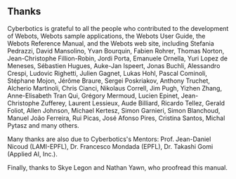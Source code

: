 ## Thanks

Cyberbotics is grateful to all the people who contributed to the development of Webots, Webots sample applications, the Webots User Guide, the Webots Reference Manual, and the Webots web site, including Stefania Pedrazzi, David Mansolino, Yvan Bourquin, Fabien Rohrer, Thomas Norton, Jean-Christophe Fillion-Robin, Jordi Porta, Emanuele Ornella, Yuri Lopez de Meneses, Sébastien Hugues, Auke-Jan Ispeert, Jonas Buchli, Alessandro Crespi, Ludovic Righetti, Julien Gagnet, Lukas Hohl, Pascal Cominoli, Stéphane Mojon, Jérôme Braure, Sergei Poskriakov, Anthony Truchet, Alcherio Martinoli, Chris Cianci, Nikolaus Correll, Jim Pugh, Yizhen Zhang, Anne-Elisabeth Tran Qui, Grégory Mermoud, Lucien Epinet, Jean-Christophe Zufferey, Laurent Lessieux, Aude Billiard, Ricardo Tellez, Gerald Foliot, Allen Johnson, Michael Kertesz, Simon Garnieri, Simon Blanchoud, Manuel João Ferreira, Rui Picas, José Afonso Pires, Cristina Santos, Michal Pytasz and many others.

Many thanks are also due to Cyberbotics's Mentors: Prof.
Jean-Daniel Nicoud (LAMI-EPFL), Dr.
Francesco Mondada (EPFL), Dr.
Takashi Gomi (Applied AI, Inc.).

Finally, thanks to Skye Legon and Nathan Yawn, who proofread this manual.
